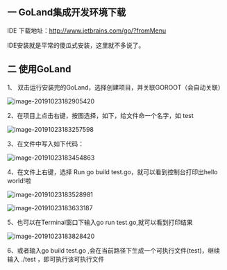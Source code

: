 ## 一 GoLand集成开发环境下载

IDE 下载地址：<http://www.jetbrains.com/go/?fromMenu>

IDE安装就是平常的傻瓜式安装，这里就不多说了。

## 二 使用GoLand

1、 双击运行安装完的GoLand，选择创建项目，并关联GOROOT（会自动关联）

![image-20191023182905420](https://tva1.sinaimg.cn/large/006y8mN6gy1g88b9440slj316y0fgwgr.jpg)

2、在项目上点击右键，按图选择，如下，给文件命一个名字，如 test

![image-20191023183257598](https://tva1.sinaimg.cn/large/006y8mN6gy1g88bd6mrixj30za0aymzu.jpg)

3、在文件中写入如下代码：

![image-20191023183454863](https://tva1.sinaimg.cn/large/006y8mN6gy1g88bf5iapwj31d40bgjsu.jpg)

4、在文件上右键，选择 Run go build test.go，就可以看到控制台打印出hello world!啦

![image-20191023183528981](https://tva1.sinaimg.cn/large/006y8mN6gy1g88bfsxg3ij31kz0u0wm2.jpg)

![image-20191023183633187](https://tva1.sinaimg.cn/large/006y8mN6gy1g88bgv07xfj30yi0u076z.jpg)

5、也可以在Terminal窗口下输入go run test.go,就可以看到打印结果

![image-20191023183828420](https://tva1.sinaimg.cn/large/006y8mN6gy1g88bivhbn0j30u011qdjk.jpg)

6、或者输入go build test.go ,会在当前路径下生成一个可执行文件(test)，继续输入 ./test ，即可执行该可执行文件

